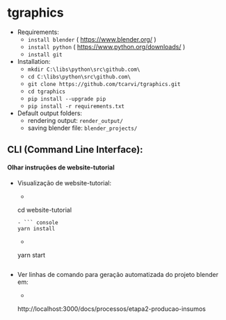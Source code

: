 # tgraphics  

- Requirements: 
    - `install blender` ( https://www.blender.org/ )
    - `install python` ( https://www.python.org/downloads/ )
    - `install git`
- Installation:
    - `mkdir C:\libs\python\src\github.com\`
    - `cd C:\libs\python\src\github.com\`
    - `git clone https://github.com/tcarvi/tgraphics.git`
    - `cd tgraphics`
    - `pip install --upgrade pip`
    - `pip install -r requirements.txt`
- Default output folders: 
    - rendering output: `render_output/`
    - saving blender file:  `blender_projects/`

## CLI (Command Line Interface):
#### Olhar instruções de website-tutorial
- Visualização de website-tutorial:
    - ``` console
    cd website-tutorial
    ```  
    - ``` console
    yarn install
    ```  
    - ``` console
    yarn start
    ```  
- Ver linhas de comando para geração automatizada do projeto blender em:
    - ``` console
    http://localhost:3000/docs/processos/etapa2-producao-insumos
    ```  
